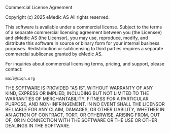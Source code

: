 Commercial License Agreement

Copyright (c) 2025 eMedic AS
All rights reserved.

This software is available under a commercial license.  Subject to the terms of a separate
commercial licensing agreement between you (the Licensee) and eMedic AS (the Licensor),
you may use, reproduce, modify, and distribute this software in source or binary form for
your internal business purposes.  Redistribution or sublicensing to third parties requires
a separate commercial sublicense granted by eMedic AS.

For inquiries about commercial licensing terms, pricing, and support, please contact:

    mail@siqn.org

THE SOFTWARE IS PROVIDED "AS IS", WITHOUT WARRANTY OF ANY KIND, EXPRESS OR IMPLIED,
INCLUDING BUT NOT LIMITED TO THE WARRANTIES OF MERCHANTABILITY, FITNESS FOR A PARTICULAR
PURPOSE, AND NON-INFRINGEMENT.  IN NO EVENT SHALL THE LICENSOR BE LIABLE FOR ANY CLAIM,
DAMAGES, OR OTHER LIABILITY, WHETHER IN AN ACTION OF CONTRACT, TORT, OR OTHERWISE,
ARISING FROM, OUT OF, OR IN CONNECTION WITH THE SOFTWARE OR THE USE OR OTHER DEALINGS
IN THE SOFTWARE.